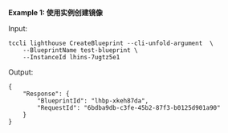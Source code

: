 **Example 1: 使用实例创建镜像**



Input: 

```
tccli lighthouse CreateBlueprint --cli-unfold-argument  \
    --BlueprintName test-blueprint \
    --InstanceId lhins-7ugtz5e1
```

Output: 
```
{
    "Response": {
        "BlueprintId": "lhbp-xkeh87da",
        "RequestId": "6bdba9db-c3fe-45b2-87f3-b0125d901a90"
    }
}
```

